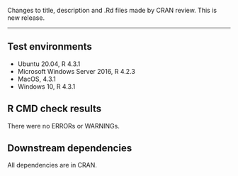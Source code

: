 Changes to title, description and .Rd files made by CRAN review.
This is new release.

---

## Test environments
* Ubuntu 20.04, R 4.3.1
* Microsoft Windows Server 2016, R 4.2.3
* MacOS, 4.3.1
* Windows 10, R 4.3.1

## R CMD check results

There were no ERRORs or WARNINGs. 

## Downstream dependencies

All dependencies are in CRAN.